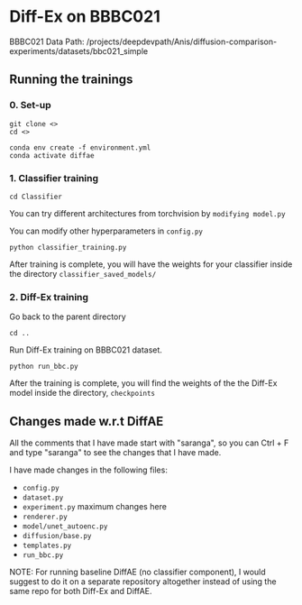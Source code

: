 # Diff-Ex on BBBC021

BBBC021 Data Path: /projects/deepdevpath/Anis/diffusion-comparison-experiments/datasets/bbc021_simple

## Running the trainings

### 0. Set-up

```
git clone <>
cd <>

conda env create -f environment.yml
conda activate diffae
```

### 1. Classifier training

```
cd Classifier
```

You can try different architectures from torchvision by `modifying model.py`

You can modify other hyperparameters in `config.py`

```
python classifier_training.py
```

After training is complete, you will have the weights for your classifier inside the directory `classifier_saved_models/`




### 2. Diff-Ex training

Go back to the parent directory

```
cd ..
```

Run Diff-Ex training on BBBC021 dataset.

```
python run_bbc.py
```


After the training is complete, you will find the weights of the the Diff-Ex model inside the directory, `checkpoints`


## Changes made w.r.t DiffAE

All the comments that I have made start with "saranga", so you can Ctrl + F and type "saranga" to see the changes that I have made.

I have made changes in the following files:

- `config.py`
- `dataset.py`
- `experiment.py` maximum changes here
- `renderer.py`
- `model/unet_autoenc.py`
- `diffusion/base.py`
- `templates.py`
- `run_bbc.py`

NOTE: For running baseline DiffAE (no classifier component), I would suggest to do it on a separate repository altogether instead of using the same repo for both Diff-Ex and DiffAE.





















